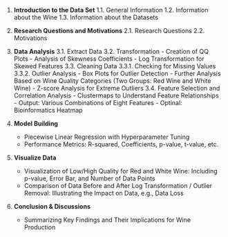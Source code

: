 
1. **Introduction to the Data Set**
   1.1. General Information
   1.2. Information about the Wine
   1.3. Information about the Datasets

2. **Research Questions and Motivations**
   2.1. Research Questions
   2.2. Motivations

3. **Data Analysis**
   3.1. Extract Data
   3.2. Transformation
       - Creation of QQ Plots
       - Analysis of Skewness Coefficients
       - Log Transformation for Skewed Features
   3.3. Cleaning Data
       3.3.1. Checking for Missing Values
       3.3.2. Outlier Analysis
           - Box Plots for Outlier Detection
           - Further Analysis Based on Wine Quality Categories (Two Groups: Red Wine and White Wine)
           - Z-score Analysis for Extreme Outliers
   3.4. Feature Selection and Correlation Analysis
       - Clustermaps to Understand Feature Relationships
       - Output: Various Combinations of Eight Features
       - Optinal: Bioinformatics Heatmap

4. **Model Building**
   - Piecewise Linear Regression with Hyperparameter Tuning
   - Performance Metrics: R-squared, Coefficients, p-value, t-value, etc.

5. **Visualize Data**
   - Visualization of Low/High Quality for Red and White Wine: Including p-value, Error Bar, and Number of Data Points
   - Comparison of Data Before and After Log Transformation / Outlier Removal: Illustrating the Impact on Data, e.g., Data Loss

6. **Conclusion & Discussions**
   - Summarizing Key Findings and Their Implications for Wine Production
